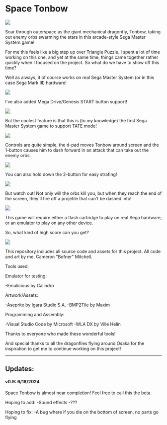 # Space Tonbow

![](https://github.com/Bofner/Space-Tonbow/tree/main/images/title.gif)

Soar through outerspace as the giant mechanical dragonfly, Tonbow, taking out enemy orbs swarming the stars
in this arcade-style Sega Master System game!

For me this feels like a big step up over Triangle Puzzle. I spent a lot of time working on this one,
and yet at the same time, things came together rather quickly when I focused on the project. So what
do we have to show off this time?

Well as always, it of course works on real Sega Master System (or in this case Sega Mark III) hardware!

![](https://github.com/Bofner/Space-Tonbow/tree/main/images/realHardware.gif)

I've also added Mega Drive/Genesis START button support!

![](https://github.com/Bofner/Space-Tonbow/tree/main/images/realHardwareMD.gif)

But the coolest feature is that this is (to my knowledge) the first Sega Master System game to support TATE mode!

![](https://github.com/Bofner/Space-Tonbow/tree/main/images/realHardwareTATE.gif)

Controls are quite simple, the d-pad moves Tonbow around screen and the 1-button causes him to dash forward
in an attack that can take out the enemy orbs. 

![](https://github.com/Bofner/Space-Tonbow/tree/main/images/controls.gif)

You can also hold down the 2-button for easy strafing!

![](https://github.com/Bofner/Space-Tonbow/tree/main/images/strafe.gif)

But watch out! Not only will the orbs kill you, but when they reach the end of the screen, they'll fire off 
a projetile that can't be dashed into!

![](https://github.com/Bofner/Space-Tonbow/tree/main/images/backShot.gif)

This game will require either a flash cartridge to play on real Sega hardware, or an emulator to play on any other device. 

So, what kind of high score can you get?

![](https://github.com/Bofner/Space-Tonbow/tree/main/images/highScore.gif)
 
 
This repository includes all source code and assets for this project. All code and art by me, Cameron "Bofner" Mitchell. 
 
Tools used:
 
Emulator for testing:

-Emulicious by Calindro
 
Artwork/Assets:

-Aseprite by Igara Studio S.A.
-BMP2Tile by Maxim
 
Programming and Assembly:

-Visual Studio Code by Microsoft
-WLA DX by Ville Helin
 
Thanks to everyone who made these wonderful tools!

And special thanks to all the dragonflies flying around Osaka for the inspiration to get me
to continue working on this project!
 
__________________________________________________________________________________________________
 
## Updates:

#### v0.9: 6/18/2024

Space Tonbow is almost near completion! Feel free to call this the beta.

Hoping to add:
-Sound effects
-???

Hoping to fix:
-A bug where if you die on the bottom of screen, no parts go flying
